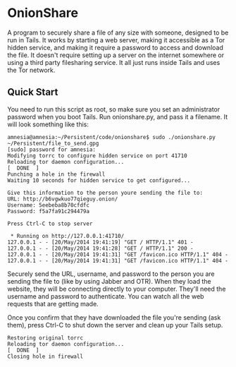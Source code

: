 # OnionShare

A program to securely share a file of any size with someone, designed to be run in Tails. It works by starting a web server, making it accessible as a Tor hidden service, and making it require a password to access and download the file. It doesn't require setting up a server on the internet somewhere or using a third party filesharing service. It all just runs inside Tails and uses the Tor network.

## Quick Start

You need to run this script as root, so make sure you set an administrator password when you boot Tails. Run onionshare.py, and pass it a filename. It will look something like this:

    amnesia@amnesia:~/Persistent/code/onionshare$ sudo ./onionshare.py ~/Persistent/file_to_send.gpg
    [sudo] password for amnesia:
    Modifying torrc to configure hidden service on port 41710
    Reloading tor daemon configuration...                                                   [  DONE  ]
    Punching a hole in the firewall
    Waiting 10 seconds for hidden service to get configured...

    Give this information to the person youre sending the file to:
    URL: http://b6vgwkuo77qieguy.onion/
    Username: 5eebeba8b70cfdfc
    Password: f5a7fa91c294479a

    Press Ctrl-C to stop server

     * Running on http://127.0.0.1:41710/
    127.0.0.1 - - [20/May/2014 19:41:19] "GET / HTTP/1.1" 401 -
    127.0.0.1 - - [20/May/2014 19:41:28] "GET / HTTP/1.1" 200 -
    127.0.0.1 - - [20/May/2014 19:41:31] "GET /favicon.ico HTTP/1.1" 404 -
    127.0.0.1 - - [20/May/2014 19:41:31] "GET /favicon.ico HTTP/1.1" 404 -

Securely send the URL, username, and password to the person you are sending the file to (like by using Jabber and OTR). When they load the website, they will be connecting directly to your computer. They'll need the username and password to authenticate. You can watch all the web requests that are getting made.

Once you confirm that they have downloaded the file you're sending (ask them), press Ctrl-C to shut down the server and clean up your Tails setup.

    Restoring original torrc
    Reloading tor daemon configuration...                                                   [  DONE  ]
    Closing hole in firewall

